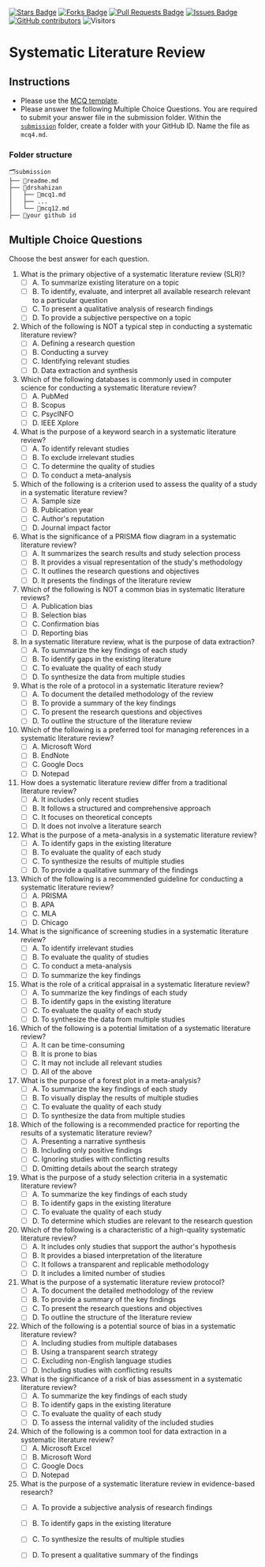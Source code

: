 <a href="https://github.com/drshahizan/research-design/stargazers"><img src="https://img.shields.io/github/stars/drshahizan/research-design" alt="Stars Badge"/></a>
<a href="https://github.com/drshahizan/research-design/network/members"><img src="https://img.shields.io/github/forks/drshahizan/research-design" alt="Forks Badge"/></a>
<a href="https://github.com/drshahizan/research-design/pulls"><img src="https://img.shields.io/github/issues-pr/drshahizan/research-design" alt="Pull Requests Badge"/></a>
<a href="https://github.com/drshahizan/research-design"><img src="https://img.shields.io/github/issues/drshahizan/research-design" alt="Issues Badge"/></a>
<a href="https://github.com/drshahizan/research-design/graphs/contributors"><img alt="GitHub contributors" src="https://img.shields.io/github/contributors/drshahizan/research-design?color=2b9348"></a>
![Visitors](https://api.visitorbadge.io/api/visitors?path=https%3A%2F%2Fgithub.com%2Fdrshahizan%2MCSD1043&labelColor=%23d9e3f0&countColor=%23697689&style=flat)

# Systematic Literature Review

## Instructions
- Please use the [MCQ template](temp_mcq.md).
- Please answer the following Multiple Choice Questions. You are required to submit your answer file in the submission folder. Within the [`submission`](submission/) folder, create a folder with your GitHub ID. Name the file as `mcq4.md`.

### Folder structure

```
🗂️submission
├── 📄readme.md
├── 📁drshahizan
│   ├── 📄mcq1.md
│   ├── ...
│   └── 📄mcq12.md
├── 📁your github id
```

## Multiple Choice Questions	
Choose the best answer for each question.

1. What is the primary objective of a systematic literature review (SLR)?
   - [ ] A. To summarize existing literature on a topic
   - [ ] B. To identify, evaluate, and interpret all available research relevant to a particular question
   - [ ] C. To present a qualitative analysis of research findings
   - [ ] D. To provide a subjective perspective on a topic

2. Which of the following is NOT a typical step in conducting a systematic literature review?
   - [ ] A. Defining a research question
   - [ ] B. Conducting a survey
   - [ ] C. Identifying relevant studies
   - [ ] D. Data extraction and synthesis

3. Which of the following databases is commonly used in computer science for conducting a systematic literature review?
   - [ ] A. PubMed
   - [ ] B. Scopus
   - [ ] C. PsycINFO
   - [ ] D. IEEE Xplore

4. What is the purpose of a keyword search in a systematic literature review?
   - [ ] A. To identify relevant studies
   - [ ] B. To exclude irrelevant studies
   - [ ] C. To determine the quality of studies
   - [ ] D. To conduct a meta-analysis

5. Which of the following is a criterion used to assess the quality of a study in a systematic literature review?
   - [ ] A. Sample size
   - [ ] B. Publication year
   - [ ] C. Author's reputation
   - [ ] D. Journal impact factor

6. What is the significance of a PRISMA flow diagram in a systematic literature review?
   - [ ] A. It summarizes the search results and study selection process
   - [ ] B. It provides a visual representation of the study's methodology
   - [ ] C. It outlines the research questions and objectives
   - [ ] D. It presents the findings of the literature review

7. Which of the following is NOT a common bias in systematic literature reviews?
   - [ ] A. Publication bias
   - [ ] B. Selection bias
   - [ ] C. Confirmation bias
   - [ ] D. Reporting bias

8. In a systematic literature review, what is the purpose of data extraction?
   - [ ] A. To summarize the key findings of each study
   - [ ] B. To identify gaps in the existing literature
   - [ ] C. To evaluate the quality of each study
   - [ ] D. To synthesize the data from multiple studies

9. What is the role of a protocol in a systematic literature review?
   - [ ] A. To document the detailed methodology of the review
   - [ ] B. To provide a summary of the key findings
   - [ ] C. To present the research questions and objectives
   - [ ] D. To outline the structure of the literature review

10. Which of the following is a preferred tool for managing references in a systematic literature review?
    - [ ] A. Microsoft Word
    - [ ] B. EndNote
    - [ ] C. Google Docs
    - [ ] D. Notepad

11. How does a systematic literature review differ from a traditional literature review?
    - [ ] A. It includes only recent studies
    - [ ] B. It follows a structured and comprehensive approach
    - [ ] C. It focuses on theoretical concepts
    - [ ] D. It does not involve a literature search

12. What is the purpose of a meta-analysis in a systematic literature review?
    - [ ] A. To identify gaps in the existing literature
    - [ ] B. To evaluate the quality of each study
    - [ ] C. To synthesize the results of multiple studies
    - [ ] D. To provide a qualitative summary of the findings

13. Which of the following is a recommended guideline for conducting a systematic literature review?
    - [ ] A. PRISMA
    - [ ] B. APA
    - [ ] C. MLA
    - [ ] D. Chicago

14. What is the significance of screening studies in a systematic literature review?
    - [ ] A. To identify irrelevant studies
    - [ ] B. To evaluate the quality of studies
    - [ ] C. To conduct a meta-analysis
    - [ ] D. To summarize the key findings

15. What is the role of a critical appraisal in a systematic literature review?
    - [ ] A. To summarize the key findings of each study
    - [ ] B. To identify gaps in the existing literature
    - [ ] C. To evaluate the quality of each study
    - [ ] D. To synthesize the data from multiple studies

16. Which of the following is a potential limitation of a systematic literature review?
    - [ ] A. It can be time-consuming
    - [ ] B. It is prone to bias
    - [ ] C. It may not include all relevant studies
    - [ ] D. All of the above

17. What is the purpose of a forest plot in a meta-analysis?
    - [ ] A. To summarize the key findings of each study
    - [ ] B. To visually display the results of multiple studies
    - [ ] C. To evaluate the quality of each study
    - [ ] D. To synthesize the data from multiple studies

18. Which of the following is a recommended practice for reporting the results of a systematic literature review?
    - [ ] A. Presenting a narrative synthesis
    - [ ] B. Including only positive findings
    - [ ] C. Ignoring studies with conflicting results
    - [ ] D. Omitting details about the search strategy

19. What is the purpose of a study selection criteria in a systematic literature review?
    - [ ] A. To summarize the key findings of each study
    - [ ] B. To identify gaps in the existing literature
    - [ ] C. To evaluate the quality of each study
    - [ ] D. To determine which studies are relevant to the research question

20. Which of the following is a characteristic of a high-quality systematic literature review?
    - [ ] A. It includes only studies that support the author's hypothesis
    - [ ] B. It provides a biased interpretation of the literature
    - [ ] C. It follows a transparent and replicable methodology
    - [ ] D. It includes a limited number of studies

21. What is the purpose of a systematic literature review protocol?
    - [ ] A. To document the detailed methodology of the review
    - [ ] B. To provide a summary of the key findings
    - [ ] C. To present the research questions and objectives
    - [ ] D. To outline the structure of the literature review

22. Which of the following is a potential source of bias in a systematic literature review?
    - [ ] A. Including studies from multiple databases
    - [ ] B. Using a transparent search strategy
    - [ ] C. Excluding non-English language studies
    - [ ] D. Including studies with conflicting results

23. What is the significance of a risk of bias assessment in a systematic literature review?
    - [ ] A. To summarize the key findings of each study
    - [ ] B. To identify gaps in the existing literature
    - [ ] C. To evaluate the quality of each study
    - [ ] D. To assess the internal validity of the included studies

24. Which of the following is a common tool for data extraction in a systematic literature review?
    - [ ] A. Microsoft Excel
    - [ ] B. Microsoft Word
    - [ ] C. Google Docs
    - [ ] D. Notepad

25. What is the purpose of a systematic literature review in evidence-based research?
    - [ ] A. To provide a subjective analysis of research findings
    - [ ] B. To identify gaps in the existing literature
    - [ ] C. To synthesize the results of multiple studies
    - [ ] D. To present a qualitative summary of the findings


